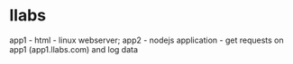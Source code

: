 # llabs

app1 - html - linux webserver;
app2 - nodejs application - get requests on app1 (app1.llabs.com) and log data
